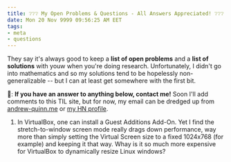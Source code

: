 ```yaml
---
title: ❔❔❔ My Open Problems & Questions - All Answers Appreciated! ❔❔❔
date: Mon 20 Nov 9999 09:56:25 AM EET
tags:
- meta
- questions
---
```


They say it's always good to keep a **list of open problems** and a **list of solutions** with youw when you're doing research. Unfortunately, I didn't go into mathematics and so my solutions tend to be hopelessly non-generalizable -- but I can at least get somewhere with the first bit.

📧: **If you have an answer to anything below, contact me!** Soon I'll add comments to this TIL site, but for now, my email can be dredged up from [andrew-quinn.me](andrew-quinn.me) or [my HN profile](https://news.ycombinator.com/user?id=hiAndrewQuinn).

1. In VirtualBox, one can install a Guest Additions Add-On. Yet I find the stretch-to-window screen mode really drags down performance, way more than simply setting the Virtual Screen size to a fixed 1024x768 (for example) and keeping it that way. Whay is it so much more expensive for VirtualBox to dynamically resize Linux windows?
